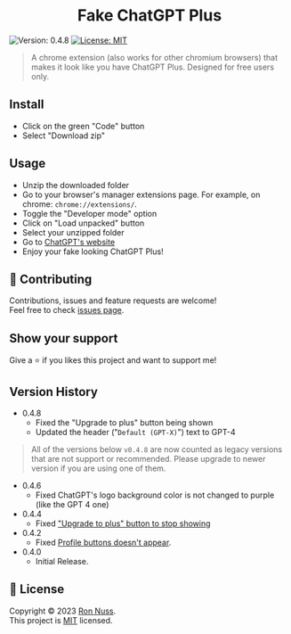 <h1 align="center">Fake ChatGPT Plus</h1>
<p>
  <img alt="Version: 0.4.8" src="https://img.shields.io/badge/version-0.4.8-blue.svg?cacheSeconds=2592000" />
  <a href="https://github.com/itsrn/fake-chatgpt-plus/blob/main/LICENSE" target="_blank">
    <img alt="License: MIT" src="https://img.shields.io/badge/License-MIT-yellow.svg" />
  </a>
</p>

> A chrome extension (also works for other chromium browsers) that makes it look like you have ChatGPT Plus. Designed for free users only.

## Install

- Click on the green "Code" button
- Select "Download zip"

## Usage

- Unzip the downloaded folder
- Go to your browser's manager extensions page. For example, on chrome: `chrome://extensions/`.
- Toggle the "Developer mode" option
- Click on "Load unpacked" button
- Select your unzipped folder
- Go to [ChatGPT's website](https://chat.openai.com)
- Enjoy your fake looking ChatGPT Plus!

## 🤝 Contributing

Contributions, issues and feature requests are welcome!<br />Feel free to check [issues page](https://github.com/itsrn/fake-chatgpt-plus/issues).

## Show your support

Give a ⭐️ if you likes this project and want to support me!

## Version History

- 0.4.8
  - Fixed the "Upgrade to plus" button being shown
  - Updated the header ("`Default (GPT-X)`") text to GPT-4

> All of the versions below `v0.4.8` are now counted as legacy versions that
> are not support or recommended. Please upgrade to newer version if you are using one of them.

- 0.4.6
  - Fixed ChatGPT's logo background color is not changed to purple (like the GPT 4 one)
- 0.4.4
  - Fixed ["Upgrade to plus" button to stop showing](https://github.com/itsrn/fake-chatgpt-plus/issues/3)
- 0.4.2
  - Fixed [Profile buttons doesn't appear](https://github.com/itsrn/fake-chatgpt-plus/issues/1).
- 0.4.0
  - Initial Release.

## 📝 License

Copyright © 2023 [Ron Nuss](https://github.com/itsrn).<br />
This project is [MIT](https://github.com/itsrn/fake-chatgpt-plus/blob/main/LICENSE) licensed.

